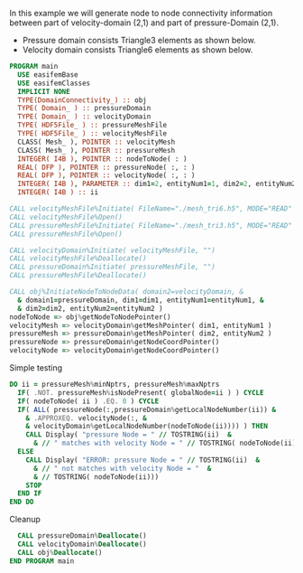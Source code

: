 In this example we will generate node to node connectivity information between part of velocity-domain (2,1) and part of pressure-Domain (2,1).

- Pressure domain consists Triangle3 elements as shown below.
- Velocity domain consists Triangle6 elements as shown below.

```fortran
PROGRAM main
  USE easifemBase
  USE easifemClasses
  IMPLICIT NONE
  TYPE(DomainConnectivity_) :: obj
  TYPE( Domain_ ) :: pressureDomain
  TYPE( Domain_ ) :: velocityDomain
  TYPE( HDF5File_ ) :: pressureMeshFile
  TYPE( HDF5File_ ) :: velocityMeshFile
  CLASS( Mesh_ ), POINTER :: velocityMesh
  CLASS( Mesh_ ), POINTER :: pressureMesh
  INTEGER( I4B ), POINTER :: nodeToNode( : )
  REAL( DFP ), POINTER :: pressureNode( :, : )
  REAL( DFP ), POINTER :: velocityNode( :, : )
  INTEGER( I4B ), PARAMETER :: dim1=2, entityNum1=1, dim2=2, entityNum2=1
  INTEGER( I4B ) :: ii
```

```fortran
CALL velocityMeshFile%Initiate( FileName="./mesh_tri6.h5", MODE="READ" )
CALL velocityMeshFile%Open()
CALL pressureMeshFile%Initiate( FileName="./mesh_tri3.h5", MODE="READ" )
CALL pressureMeshFile%Open()
```

```fortran
CALL velocityDomain%Initiate( velocityMeshFile, "")
CALL velocityMeshFile%Deallocate()
CALL pressureDomain%Initiate( pressureMeshFile, "")
CALL pressureMeshFile%Deallocate()
```

```fortran
CALL obj%InitiateNodeToNodeData( domain2=velocityDomain, &
  & domain1=pressureDomain, dim1=dim1, entityNum1=entityNum1, &
  & dim2=dim2, entityNum2=entityNum2 )
nodeToNode => obj%getNodeToNodePointer()
velocityMesh => velocityDomain%getMeshPointer( dim1, entityNum1 )
pressureMesh => pressureDomain%getMeshPointer( dim2, entityNum2 )
pressureNode => pressureDomain%getNodeCoordPointer()
velocityNode => velocityDomain%getNodeCoordPointer()
```

Simple testing

```fortran
DO ii = pressureMesh%minNptrs, pressureMesh%maxNptrs
  IF( .NOT. pressureMesh%isNodePresent( globalNode=ii ) ) CYCLE
  IF( nodeToNode( ii ) .EQ. 0 ) CYCLE
  IF( ALL( pressureNode(:,pressureDomain%getLocalNodeNumber(ii)) &
    & .APPROXEQ. velocityNode(:, &
    & velocityDomain%getLocalNodeNumber(nodeToNode(ii)))) ) THEN
    CALL Display( "pressure Node = " // TOSTRING(ii)  &
      & // " matches with velocity Node = " // TOSTRING( nodeToNode(ii)))
  ELSE
    CALL Display( "ERROR: pressure Node = " // TOSTRING(ii)  &
      & // " not matches with velocity Node = "  &
      & // TOSTRING( nodeToNode(ii)))
    STOP
  END IF
END DO
```

Cleanup

```fortran
  CALL pressureDomain%Deallocate()
  CALL velocityDomain%Deallocate()
  CALL obj%Deallocate()
END PROGRAM main
```
